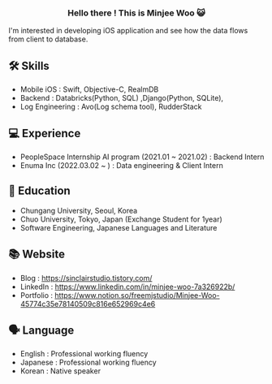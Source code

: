 

<h3 align="center">
Hello there ! This is Minjee Woo 😺

</h3>
  
  I'm interested in developing iOS application and see how the data flows from client to database. 
  
 
## 🛠 Skills

- Mobile iOS : Swift, Objective-C, RealmDB
- Backend : Databricks(Python, SQL) ,Django(Python, SQLite), 
- Log Engineering : Avo(Log schema tool), RudderStack

## 💻 Experience
- PeopleSpace Internship AI program (2021.01 ~ 2021.02) : Backend Intern
- Enuma Inc (2022.03.02 ~ ) : Data engineering & Client Intern 

## 🏫 Education

- Chungang University, Seoul, Korea
- Chuo University, Tokyo, Japan (Exchange Student for 1year)
- Software Engineering, Japanese Languages and Literature

## 📚 Website

- Blog : https://sinclairstudio.tistory.com/
- LinkedIn : https://www.linkedin.com/in/minjee-woo-7a326922b/
- Portfolio : https://www.notion.so/freemjstudio/Minjee-Woo-45774c35e78140509c816e652969c4e6

## 🗣 Language
- English : Professional working fluency 
- Japanese : Professional working fluency 
- Korean : Native speaker

